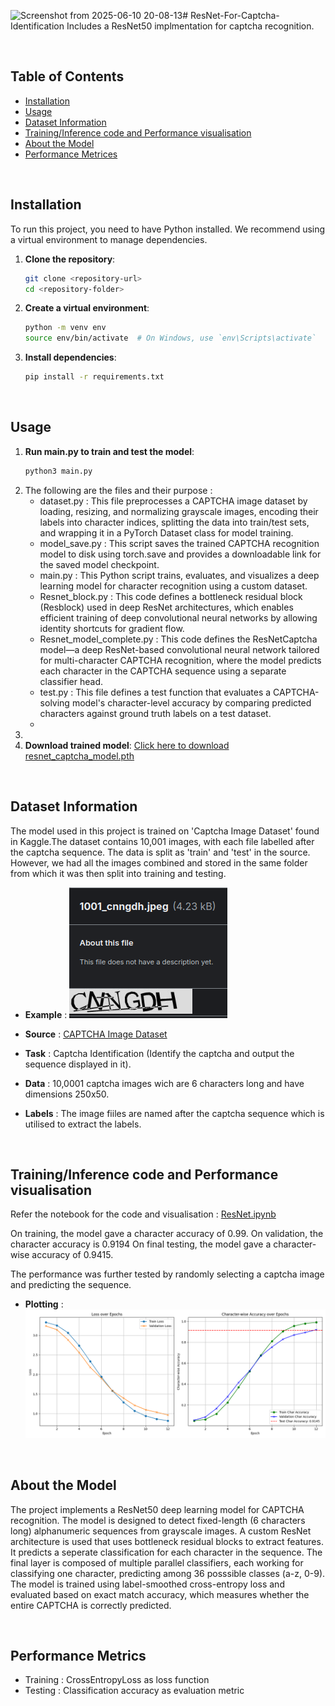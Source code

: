 ![Screenshot from 2025-06-10 20-08-13](https://github.com/user-attachments/assets/12cf04b3-bab3-431a-9093-48b55cea1326)# ResNet-For-Captcha-Identification
Includes a ResNet50 implmentation for captcha recognition.

<br>

## Table of Contents

- [Installation](#installation)
- [Usage](#usage)
- [Dataset Information](#dataset-information)
- [Training/Inference code and Performance visualisation](#traininginference-code-and-performance-visualisation)
- [About the Model](#about-the-model)
- [Performance Metrices](#performance-metrics)

<br>

## Installation

To run this project, you need to have Python installed. We recommend using a virtual environment to manage dependencies.

1. **Clone the repository**:
    ```sh
    git clone <repository-url>
    cd <repository-folder>
    ```

2. **Create a virtual environment**:
    ```sh
    python -m venv env
    source env/bin/activate  # On Windows, use `env\Scripts\activate`
    ```

3. **Install dependencies**:
    ```sh
    pip install -r requirements.txt
    ```

<br>

## Usage

1.  **Run main.py to train and test the model**:
    ```sh
    python3 main.py
    ```
2. The following are the files and their purpose :
    - dataset.py : This file preprocesses a CAPTCHA image dataset by loading, resizing, and normalizing grayscale images, encoding their labels into character indices, splitting the data into train/test sets, and wrapping it in a PyTorch Dataset class for model training.
    - model_save.py : This script saves the trained CAPTCHA recognition model to disk using torch.save and provides a downloadable link for the saved model checkpoint.
    - main.py : This Python script trains, evaluates, and visualizes a deep learning model for character recognition using a custom dataset.
    - Resnet_block.py : This code defines a bottleneck residual block (Resblock) used in deep ResNet architectures, which enables efficient training of deep convolutional neural networks by allowing identity shortcuts for gradient flow.
    - Resnet_model_complete.py : This code defines the ResNetCaptcha model—a deep ResNet-based convolutional neural network tailored for multi-character CAPTCHA recognition, where the model predicts each character in the CAPTCHA sequence using a separate classifier head.
    - test.py : This file defines a test function that evaluates a CAPTCHA-solving model's character-level accuracy by comparing predicted characters against ground truth labels on a test dataset.
    - 
4.
5. **Download trained model**:
    [Click here to download resnet_captcha_model.pth](https://www.kaggle.com/models/souri008/resnet50-captcha-identification)


<br>

## Dataset Information
The model used in this project is trained on 'Captcha Image Dataset' found in Kaggle.The dataset contains 10,001 images, with each file labelled after the captcha sequence. The data is split as 'train' and 'test' in the source. However, we had all the images combined and stored in the same folder from which it was then split into training and testing.

- **Example** : ![Input](images/data.png)

- **Source** : [CAPTCHA Image Dataset](https://www.kaggle.com/datasets/johnbergmann/captcha-image-dataset/data)
- **Task** : Captcha Identification (Identify the captcha and output the sequence displayed in it).
- **Data** : 10,0001 captcha images wich are 6 characters long and have dimensions 250x50.
- **Labels** : The image fiiles are named after the captcha sequence which is utilised to extract the labels.

<br>

## Training/Inference code and Performance visualisation

Refer the notebook for the code and visualisation : [ResNet.ipynb](ResNet.ipynb)

On training, the model gave a character accuracy of 0.99.
On validation, the character accuracy is 0.9194
On final testing, the model gave a character-wise accuracy of 0.9415.

The performance was further tested by randomly selecting a captcha image and predicting the sequence.

- **Plotting** :
  <br>
  ![Input](images/plot.png)

<br>

## About the Model
The project implements a ResNet50 deep learning model for CAPTCHA recognition. The model is designed to detect fixed-length (6 characters long) alphanumeric sequences from grayscale images. A custom ResNet architecture is used that uses bottleneck residual blocks to extract features. It predicts a seperate classification for each character in the sequence. The final layer is composed of multiple parallel classifiers, each working for classifying one character, predicting among 36 posssible classes (a-z, 0-9). The model is trained using label-smoothed cross-entropy loss and evaluated based on exact match accuracy, which measures whether the entire CAPTCHA is correctly predicted.



<br>

## Performance Metrics
- Training : CrossEntropyLoss as loss function
- Testing  : Classification accuracy as evaluation metric

